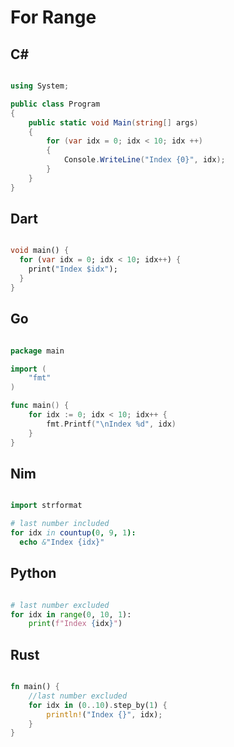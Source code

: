 # For Range

## C\#
```c#

using System;

public class Program
{
    public static void Main(string[] args)
    {
        for (var idx = 0; idx < 10; idx ++)
        {
            Console.WriteLine("Index {0}", idx); 
        }
    }
}
```

## Dart
```dart

void main() {
  for (var idx = 0; idx < 10; idx++) {
    print("Index $idx");
  }
}
```

## Go
```go

package main

import (
	"fmt"
)

func main() {
	for idx := 0; idx < 10; idx++ {
		fmt.Printf("\nIndex %d", idx)
	}
}
```

## Nim
```nim

import strformat

# last number included
for idx in countup(0, 9, 1):
  echo &"Index {idx}"
```

## Python
```python

# last number excluded
for idx in range(0, 10, 1):
    print(f"Index {idx}")
```

## Rust
```rust

fn main() {
    //last number excluded
    for idx in (0..10).step_by(1) {
        println!("Index {}", idx);
    }
}
```
